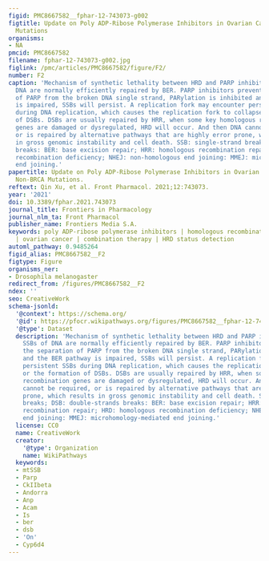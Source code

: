 ```yaml
---
figid: PMC8667582__fphar-12-743073-g002
figtitle: Update on Poly ADP-Ribose Polymerase Inhibitors in Ovarian Cancer With Non-BRCA
  Mutations
organisms:
- NA
pmcid: PMC8667582
filename: fphar-12-743073-g002.jpg
figlink: /pmc/articles/PMC8667582/figure/F2/
number: F2
caption: 'Mechanism of synthetic lethality between HRD and PARP inhibitors. SSBs of
  DNA are normally efficiently repaired by BER. PARP inhibitors prevent the separation
  of PARP from the broken DNA single strand, PARylation is inhibited and the BER pathway
  is impaired, SSBs will persist. A replication fork may encounter persistent SSBs
  during DNA replication, which causes the replication fork to collapse or the formation
  of DSBs. DSBs are usually repaired by HRR, when some key homologous recombination
  genes are damaged or dysregulated, HRD will occur. And then DNA cannot be required,
  or is repaired by alternative pathways that are highly error prone, which results
  in gross genomic instability and cell death. SSB: single-strand breaks; DSB: double-strands
  breaks: BER: base excision repair; HRR: homologous recombination repair; HRD: homologous
  recombination deficiency; NHEJ: non-homologous end joining: MMEJ: microhomology-mediated
  end joining.'
papertitle: Update on Poly ADP-Ribose Polymerase Inhibitors in Ovarian Cancer With
  Non-BRCA Mutations.
reftext: Qin Xu, et al. Front Pharmacol. 2021;12:743073.
year: '2021'
doi: 10.3389/fphar.2021.743073
journal_title: Frontiers in Pharmacology
journal_nlm_ta: Front Pharmacol
publisher_name: Frontiers Media S.A.
keywords: poly ADP-ribose polymerase inhibitors | homologous recombination deficiency
  | ovarian cancer | combination therapy | HRD status detection
automl_pathway: 0.9485264
figid_alias: PMC8667582__F2
figtype: Figure
organisms_ner:
- Drosophila melanogaster
redirect_from: /figures/PMC8667582__F2
ndex: ''
seo: CreativeWork
schema-jsonld:
  '@context': https://schema.org/
  '@id': https://pfocr.wikipathways.org/figures/PMC8667582__fphar-12-743073-g002.html
  '@type': Dataset
  description: 'Mechanism of synthetic lethality between HRD and PARP inhibitors.
    SSBs of DNA are normally efficiently repaired by BER. PARP inhibitors prevent
    the separation of PARP from the broken DNA single strand, PARylation is inhibited
    and the BER pathway is impaired, SSBs will persist. A replication fork may encounter
    persistent SSBs during DNA replication, which causes the replication fork to collapse
    or the formation of DSBs. DSBs are usually repaired by HRR, when some key homologous
    recombination genes are damaged or dysregulated, HRD will occur. And then DNA
    cannot be required, or is repaired by alternative pathways that are highly error
    prone, which results in gross genomic instability and cell death. SSB: single-strand
    breaks; DSB: double-strands breaks: BER: base excision repair; HRR: homologous
    recombination repair; HRD: homologous recombination deficiency; NHEJ: non-homologous
    end joining: MMEJ: microhomology-mediated end joining.'
  license: CC0
  name: CreativeWork
  creator:
    '@type': Organization
    name: WikiPathways
  keywords:
  - mtSSB
  - Parp
  - CkIIbeta
  - Andorra
  - Anp
  - Acam
  - Is
  - ber
  - dsb
  - 'On'
  - Cyp6d4
---
```

